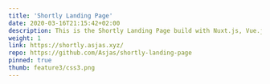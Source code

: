 ```yaml
---
title: 'Shortly Landing Page'
date: 2020-03-16T21:15:42+02:00
description: This is the Shortly Landing Page build with Nuxt.js, Vue.js and Tailwind CSS. I also used Cloudflare Workers for hosting.
weight: 1
link: https://shortly.asjas.xyz/
repo: https://github.com/Asjas/shortly-landing-page
pinned: true
thumb: feature3/css3.png
---
```

